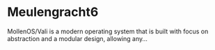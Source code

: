 # Meulengracht6
MollenOS/Vali is a modern operating system that is built with focus on abstraction and a modular design, allowing any…
